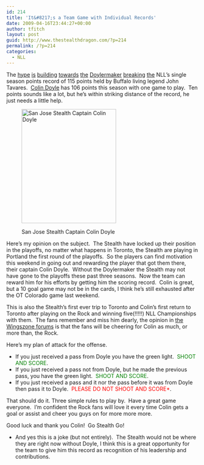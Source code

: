 ```yaml
---
id: 214
title: 'It&#8217;s a Team Game with Individual Records'
date: 2009-04-16T23:44:27+00:00
author: tfitch
layout: post
guid: http://www.thestealthdragon.com/?p=214
permalink: /?p=214
categories:
  - NLL
---
```

The <a href="http://www.nll.com/article.php?id=3925" target="_blank" rel="noopener noreferrer">hype</a> <a href="http://sjstealth.com/articles/view/283/" target="_blank" rel="noopener noreferrer">is</a> <a href="http://www.nllinsider.com/2009/04/16/national-lacrosse-league-shannys-preview-week-16/" target="_blank" rel="noopener noreferrer">building</a> <a href="http://www.nllinsider.com/2009/04/15/national-lacrosse-league-week-16-heres-a-look-ahead/" target="_blank" rel="noopener noreferrer">towards</a> <a href="http://www.nllinsider.com/2009/04/02/will-records-fall-in-2009-part-ii/" target="_blank" rel="noopener noreferrer">the</a> <a href="http://www.sjstealth.com/articles/view/285/" target="_new" rel="noopener noreferrer">Doylermaker</a> <a href="http://www.nllinsider.com/2009/04/13/national-lacrosse-league-power-rankings-week-15/" target="_blank" rel="noopener noreferrer">breaking</a> <a href="http://www.nllinsider.com/2009/04/04/will-records-fall-in-2009-part-iii/" target="_blank" rel="noopener noreferrer">the</a> NLL&#8217;s single season points record of 115 points held by Buffalo living legend John Tavares.  <a href="http://www.nll.com/community/index.php?option=com_comprofiler&task=userProfile&user=399001%26seasonid=3260%26numgames=all" target="_blank" rel="noopener noreferrer">Colin Doyle</a> has 106 points this season with one game to play.  Ten points sounds like a lot, but he&#8217;s within striking distance of the record, he just needs a little help.<figure id="attachment_161" aria-describedby="caption-attachment-161" style="width: 248px" class="wp-caption alignright">

[<img class="size-medium wp-image-161" title="colin_doyle" src="http://www.thestealthdragon.com/wp-content/uploads/2009/01/colin_doyle-248x300.png" alt="San Jose Stealth Captain Colin Doyle" width="248" height="300" />](http://www.thestealthdragon.com/wp-content/uploads/2009/01/colin_doyle.png)<figcaption id="caption-attachment-161" class="wp-caption-text">San Jose Stealth Captain Colin Doyle</figcaption></figure> 

Here&#8217;s my opinion on the subject.  The Stealth have locked up their position in the playoffs, no matter what happens in Toronto, the Stealth are playing in Portland the first round of the playoffs.  So the players can find motivation this weekend in going out and rewarding the player that got them there, their captain Colin Doyle.  Without the Doylermaker the Stealth may not have gone to the playoffs these past three seasons.  Now the team can reward him for his efforts by getting him the scoring record.  Colin is great, but a 10 goal game may not be in the cards, I think he&#8217;s still exhausted after the OT Colorado game last weekend.

This is also the Stealth&#8217;s first ever trip to Toronto and Colin&#8217;s first return to Toronto after playing on the Rock and winning five(!!!!!) NLL Championships with them.  The fans remember and miss him dearly, the opinion in <a href="http://wingszone.com/nllmb/showthread.php?t=43453" target="_blank" rel="noopener noreferrer">the Wingszone forums</a> is that the fans will be cheering for Colin as much, or more than, the Rock.

Here&#8217;s my plan of attack for the offense.

  * If you just received a pass from Doyle you have the green light.  <span style="color: #008000;">SHOOT AND SCORE</span>.
  * If you just received a pass not from Doyle, but he made the previous pass, you have the green light.  <span style="color: #008000;">SHOOT AND SCORE</span>.
  * If you just received a pass and it nor the pass before it was from Doyle then pass it to Doyle.  <span style="color: #ff0000;">PLEASE DO NOT SHOOT AND SCORE*</span>.

That should do it. Three simple rules to play by.  Have a great game everyone.  I&#8217;m confident the Rock fans will love it every time Colin gets a goal or assist and cheer you guys on for more more more.

Good luck and thank you Colin!  Go Stealth Go!

* And yes this is a joke (but not entirely).  The Stealth would not be where they are right now without Doyle, I think this is a great opportunity for the team to give him this record as recognition of his leadership and contributions.